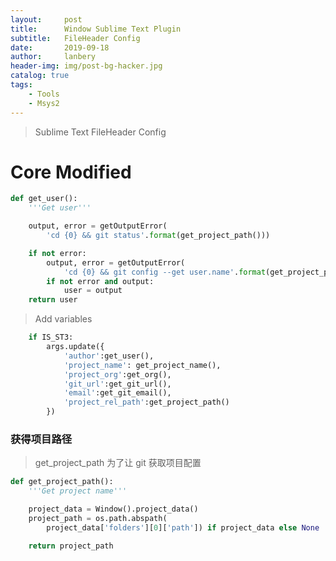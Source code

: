 ```yaml
---
layout:     post
title:      Window Sublime Text Plugin
subtitle:   FileHeader Config
date:       2019-09-18
author:     lanbery
header-img: img/post-bg-hacker.jpg
catalog: true
tags:
    - Tools
    - Msys2	
---
```


> Sublime Text FileHeader Config


# Core Modified

``` python
def get_user():
    '''Get user'''

    output, error = getOutputError(
        'cd {0} && git status'.format(get_project_path()))

    if not error:
        output, error = getOutputError(
			'cd {0} && git config --get user.name'.format(get_project_path()))
        if not error and output:
            user = output
    return user

```

>Add variables

``` python
    if IS_ST3:
        args.update({
			'author':get_user(),
			'project_name': get_project_name(),
			'project_org':get_org(),
			'git_url':get_git_url(),
			'email':get_git_email(),
			'project_rel_path':get_project_path()
		})

```

### 获得项目路径
> get_project_path 为了让 git 获取项目配置
``` python
def get_project_path():
    '''Get project name'''

    project_data = Window().project_data()
    project_path = os.path.abspath(
        project_data['folders'][0]['path']) if project_data else None

    return project_path
```